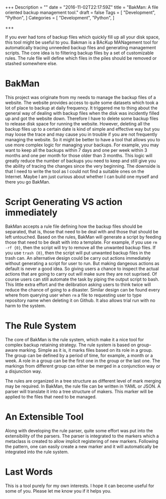+++
Description = ""
date = "2016-11-02T22:17:59Z"
title = "BakMan: A file oriented backup management tool."
draft = false
Tags = [
  "Development",
  "Python",
]
Categories = [
  "Development",
  "Python",
]

+++

If you ever had tons of backup files which quickly fill up all your disk space, this tool might be useful to you.
Bakman is a BAcKup MANagement tool for automatically tracing unneeded backup files and generating management scripts.
The core idea is to filtering backup files by a set of customizable rules.
The rule file will define which files in the piles should be removed or stashed somewhere else.


BakMan
======

This project was originate from my needs to manage the backup files of a website.
The website provides access to quite some datasets which took a lot of place to backup at daily frequency.
It triggered me to thing about the general way of dealing with backup files when the disk was incidently filled up and got the website down.
Therefore I have to delete some backup files to release disk space for running the website.
However, deleting all the backup files up to a certain date is kind of simple and effective way but you may loose the trace and may cause you in trouble if you are not frequently managing the website.
So it might be better to have a tool that allows you to use more complex logic for managing your backups.
For example, you may want to keep all the backups within 7 days and one per week within 3 months and one per month for those older than 3 months.
This logic will greatly reduce the number of backups you need to keep and still give you the ability of tracing the changes since the very beginning.
The downside is that I need to write the tool as I could not find a suitable ones on the Internet.
Maybe I am just curious about whether I can build one myself and there you go BakMan.


Script Generating VS action immediately
=======================================

BakMan accepts a rule file defining how the backup files should be separated, that is, those that need to be deal with and those that should be left untouched.
Based on the rules, BakMan will generate a script by feeding those that need to be dealt with into a template.
For example, if you use `rm -rf {0}`, then the script will try to remove all the unwanted backup files.
If you use `trash {0}`, then the script will put unwanted backup files in the trash can.
An alternative design could be carry out actions immediately without generating a script for user to run.
But making dangeous actions as default is never a good idea.
So giving users a chance to inspect the actual actions that are going to carry out will make sure they are not suprised.
Of course users can still automate the task by piping the output script to bash.
This little extra effort and the delibration asking users to think twice will reduce the chance of going to a disaster.
Similar design can be found every where from querying user when `rm` a file to requesting user to type repository name when deleting it on Github.
It also allows trial run with no harm to the system.


The Rule System
===============

The core of BakMan is the rule system, which make it a nice tool for complex backup retaining strategy.
The rule system is based on group-aware marking.
Simple as it is, it marks files based on its role in a group.
The group can be defined by a period of time, for example, a month or a week.
A role in a group can be the first one in the group or the last one.
The markings from different group can either be merged in a conjunction way or a disjunction way.

The rules are organized in a tree structure as different level of mark merging may be required.
In BakMan, the rule file can be written in YAML or JSON.
A parser will translate it into a tree structure of makers.
This marker will be applied to the files that need to be managed.


An Extensible Tool
==================
Along with developing the rule parser, quite some effort was put into the extensibility of the parsers.
The parser is integrated to the markers which a metaclass is created to allow implicit registering of new markers.
Following the pattern, one can easily create a new marker and it will automatically be integrated into the rule system.

Last Words
==========

This is a tool purely for my own interests.
I hope it can become useful for some of you.
Please let me know you if it helps you.
